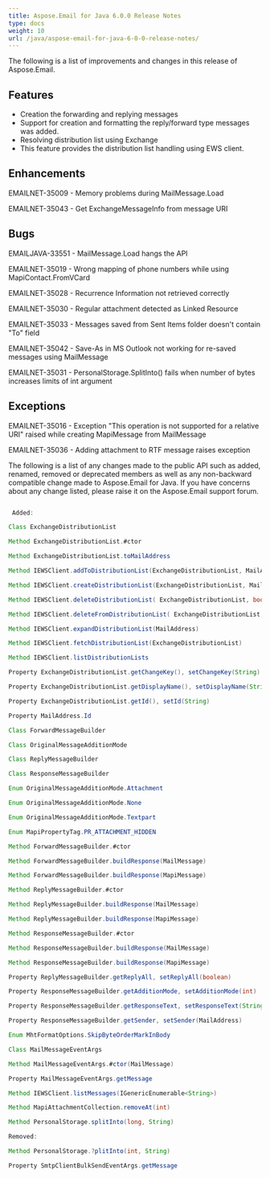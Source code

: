```yaml
---
title: Aspose.Email for Java 6.0.0 Release Notes
type: docs
weight: 10
url: /java/aspose-email-for-java-6-0-0-release-notes/
---
```


The following is a list of improvements and changes in this release of Aspose.Email.
## **Features**
- Creation the forwarding and replying messages
- Support for creation and formatting the reply/forward type messages was added.
- Resolving distribution list using Exchange
- This feature provides the distribution list handling using EWS client.

## **Enhancements**
EMAILNET-35009 - Memory problems during MailMessage.Load

EMAILNET-35043 - Get ExchangeMessageInfo from message URI
## **Bugs**
EMAILJAVA-33551 - MailMessage.Load hangs the API

EMAILNET-35019 - Wrong mapping of phone numbers while using MapiContact.FromVCard

EMAILNET-35028 - Recurrence Information not retrieved correctly

EMAILNET-35030 - Regular attachment detected as Linked Resource

EMAILNET-35033 - Messages saved from Sent Items folder doesn't contain "To" field

EMAILNET-35042 - Save-As in MS Outlook not working for re-saved messages using MailMessage

EMAILNET-35031 - PersonalStorage.SplitInto() fails when number of bytes increases limits of int argument
## **Exceptions**
EMAILNET-35016 - Exception "This operation is not supported for a relative URI" raised while creating MapiMessage from MailMessage

EMAILNET-35036 - Adding attachment to RTF message raises exception

The following is a list of any changes made to the public API such as added, renamed, removed or deprecated members as well as any non-backward compatible change made to Aspose.Email for Java. If you have concerns about any change listed, please raise it on the Aspose.Email support forum.

``` java

 Added:

Class ExchangeDistributionList

Method ExchangeDistributionList.#ctor

Method ExchangeDistributionList.toMailAddress

Method IEWSClient.addToDistributionList(ExchangeDistributionList, MailAddressCollection)

Method IEWSClient.createDistributionList(ExchangeDistributionList, MailAddressCollection)

Method IEWSClient.deleteDistributionList( ExchangeDistributionList, boolean)

Method IEWSClient.deleteFromDistributionList( ExchangeDistributionList, MailAddressCollection)

Method IEWSClient.expandDistributionList(MailAddress)

Method IEWSClient.fetchDistributionList(ExchangeDistributionList)

Method IEWSClient.listDistributionLists

Property ExchangeDistributionList.getChangeKey(), setChangeKey(String)

Property ExchangeDistributionList.getDisplayName(), setDisplayName(String)

Property ExchangeDistributionList.getId(), setId(String)

Property MailAddress.Id

Class ForwardMessageBuilder

Class OriginalMessageAdditionMode

Class ReplyMessageBuilder

Class ResponseMessageBuilder

Enum OriginalMessageAdditionMode.Attachment

Enum OriginalMessageAdditionMode.None

Enum OriginalMessageAdditionMode.Textpart

Enum MapiPropertyTag.PR_ATTACHMENT_HIDDEN

Method ForwardMessageBuilder.#ctor

Method ForwardMessageBuilder.buildResponse(MailMessage)

Method ForwardMessageBuilder.buildResponse(MapiMessage)

Method ReplyMessageBuilder.#ctor

Method ReplyMessageBuilder.buildResponse(MailMessage)

Method ReplyMessageBuilder.buildResponse(MapiMessage)

Method ResponseMessageBuilder.#ctor

Method ResponseMessageBuilder.buildResponse(MailMessage)

Method ResponseMessageBuilder.buildResponse(MapiMessage)

Property ReplyMessageBuilder.getReplyAll, setReplyAll(boolean)

Property ResponseMessageBuilder.getAdditionMode, setAdditionMode(int)

Property ResponseMessageBuilder.getResponseText, setResponseText(String)

Property ResponseMessageBuilder.getSender, setSender(MailAddress)

Enum MhtFormatOptions.SkipByteOrderMarkInBody

Class MailMessageEventArgs

Method MailMessageEventArgs.#ctor(MailMessage)

Property MailMessageEventArgs.getMessage

Method IEWSClient.listMessages(IGenericEnumerable<String>)

Method MapiAttachmentCollection.removeAt(int)

Method PersonalStorage.splitInto(long, String)

Removed:

Method PersonalStorage.?plitInto(int, String)

Property SmtpClientBulkSendEventArgs.getMessage

```

